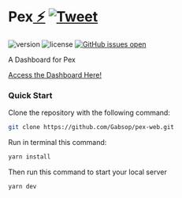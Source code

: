 # Pex[ ⚡️](https://horizon-ui.com/horizon-ui-chakra-nextjs) [![Tweet](https://img.shields.io/twitter/url/http/shields.io.svg?style=social&logo=twitter)](https://twitter.com/intent/tweet?url=https://horizon-ui.com/&text=Check%20Horizon%20UI,%20the%20trendiest%20open-source%20admin%20template%20for%20Chakra%20UI%20&%20React!)

![version](https://img.shields.io/badge/version-1.0.0-blue.svg)
![license](https://img.shields.io/badge/license-MIT-blue.svg)
[![GitHub issues open](https://img.shields.io/github/issues/horizon-ui/horizon-ui-chakra-nextjs.svg?maxAge=2592000)](https://github.com/horizon-ui/horizon-ui-chakra-nextjs/issues?q=is%3Aopen+is%3Aissue)

A Dashboard for Pex

[Access the Dashboard Here!](https://pex-oy6p5vmsl-gabsop.vercel.app/admin/default)

### Quick Start

Clone the repository with the following command:

```bash
git clone https://github.com/Gabsop/pex-web.git
```

Run in terminal this command:

```bash
yarn install
```

Then run this command to start your local server

```bash
yarn dev
```
